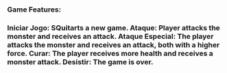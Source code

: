<h3>Game Features:<h3>

**Iniciar Jogo:** SQuitarts a new game.
**Ataque:** Player attacks the monster and receives an attack.
**Ataque Especial:** The player attacks the monster and receives an attack, both with a higher force.
**Curar:** The player receives more health and receives a monster attack.
**Desistir:** The game is over.